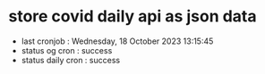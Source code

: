 # store covid daily api as json data

- last cronjob : Wednesday, 18 October 2023 13:15:45
- status og cron : success
- status daily cron : success
      
      
